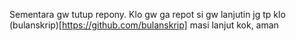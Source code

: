 Sementara gw tutup repony. Klo gw ga repot si gw lanjutin jg
tp klo (bulanskrip)[https://github.com/bulanskrip] masi lanjut kok, aman
